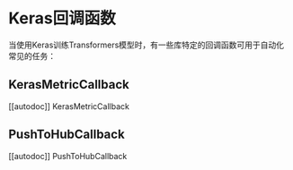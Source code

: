 <!--
版权所有2021年HuggingFace团队保留。

根据Apache许可证第2.0版（“许可证”）许可；您不得使用此文件，除非符合许可证的要求。您可以在以下位置获得许可证的副本：

http://www.apache.org/licenses/LICENSE-2.0

除非适用的法律要求或书面同意，否则根据许可证分发的软件仅基于"按原样"的基础分发，不附带任何明示或暗示的担保或条件。请参阅许可证以了解许可下特定的语言和限制。

⚠️ 请注意，该文件是Markdown格式，但包含我们doc-builder（类似于MDX）的特定语法，可能无法在您的Markdown查看器中正确渲染。

-->

# Keras回调函数

当使用Keras训练Transformers模型时，有一些库特定的回调函数可用于自动化常见的任务：

## KerasMetricCallback

[[autodoc]] KerasMetricCallback

## PushToHubCallback

[[autodoc]] PushToHubCallback

